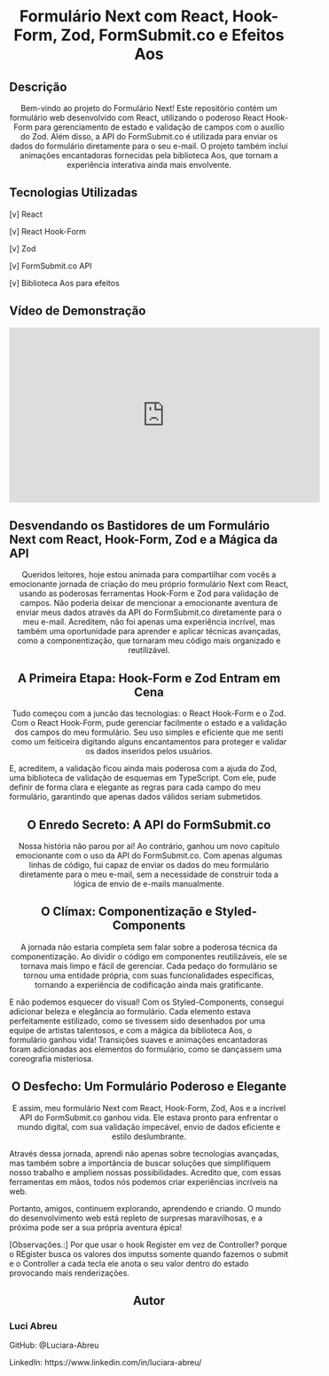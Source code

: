 <h1 align="center">Formulário Next com React, Hook-Form, Zod, FormSubmit.co e Efeitos Aos</h1>
<h2>Descrição</h2>
<p align="center"> Bem-vindo ao projeto do Formulário Next! Este repositório contém um formulário web desenvolvido com React, utilizando o poderoso React Hook-Form para gerenciamento de estado e validação de campos com o auxílio do Zod. Além disso, a API do FormSubmit.co é utilizada para enviar os dados do formulário diretamente para o seu e-mail. O projeto também inclui animações encantadoras fornecidas pela biblioteca Aos, que tornam a experiência interativa ainda mais envolvente. </p>

<h2>Tecnologias Utilizadas</h2>
<p>[v] React </p>
<p>[v] React Hook-Form</p>
<p>[v] Zod</p>
<p>[v] FormSubmit.co API</p>
<p>[v] Biblioteca Aos para efeitos</p>



## Vídeo de Demonstração

<iframe width="560" height="315" src="https://www.youtube.com/embed/t4obeiL51ZI" frameborder="0" allowfullscreen></iframe>



<h2>Desvendando os Bastidores de um Formulário Next com React, Hook-Form, Zod e a Mágica da API</h2>

<p align="center"> Queridos leitores, hoje estou animada para compartilhar com vocês a emocionante jornada de criação do meu próprio formulário Next com React, usando as poderosas ferramentas Hook-Form e Zod para validação de campos. Não poderia deixar de mencionar a emocionante aventura de enviar meus dados através da API do FormSubmit.co diretamente para o meu e-mail. Acreditem, não foi apenas uma experiência incrível, mas também uma oportunidade para aprender e aplicar técnicas avançadas, como a componentização, que tornaram meu código mais organizado e reutilizável.  </p>


<h2 align="center">A Primeira Etapa: Hook-Form e Zod Entram em Cena</h2>
<p align="center"> Tudo começou com a juncão das tecnologias: o React Hook-Form e o Zod. Com o React Hook-Form, pude gerenciar facilmente o estado e a validação dos campos do meu formulário. Seu uso simples e eficiente que me senti como um feiticeira digitando alguns encantamentos para proteger e validar os dados inseridos pelos usuários.

E, acreditem, a validação ficou ainda mais poderosa com a ajuda do Zod, uma biblioteca de validação de esquemas em TypeScript. Com ele, pude definir de forma clara e elegante as regras para cada campo do meu formulário, garantindo que apenas dados válidos seriam submetidos. </p>


<h2 align="center">O Enredo Secreto: A API do FormSubmit.co</h2>
<p align="center"> Nossa história não parou por aí! Ao contrário, ganhou um novo capítulo emocionante com o uso da API do FormSubmit.co. Com apenas algumas linhas de código, fui capaz de enviar os dados do meu formulário diretamente para o meu e-mail, sem a necessidade de construir toda a lógica de envio de e-mails manualmente.</p>

<h2 align="center">O Clímax: Componentização e Styled-Components</h2>
<p align="center"> A jornada não estaria completa sem falar sobre a poderosa técnica da componentização. Ao dividir o código em componentes reutilizáveis, ele se tornava mais limpo e fácil de gerenciar. Cada pedaço do formulário se tornou uma entidade própria, com suas funcionalidades específicas, tornando a experiência de codificação ainda mais gratificante.

E não podemos esquecer do visual! Com os Styled-Components, consegui adicionar beleza e elegância ao formulário. Cada elemento estava perfeitamente estilizado, como se tivessem sido desenhados por uma equipe de artistas talentosos, e com a mágica da biblioteca Aos, o formulário ganhou vida! Transições suaves e animações encantadoras foram adicionadas aos elementos do formulário, como se dançassem uma coreografia misteriosa. </p>


<h2 align="center">O Desfecho: Um Formulário Poderoso e Elegante</h2>
<p align="center"> E assim, meu formulário Next com React, Hook-Form, Zod, Aos e a incrível API do FormSubmit.co ganhou vida. Ele estava pronto para enfrentar o mundo digital, com sua validação impecável, envio de dados eficiente e estilo deslumbrante.

Através dessa jornada, aprendi não apenas sobre tecnologias avançadas, mas também sobre a importância de buscar soluções que simplifiquem nosso trabalho e ampliem nossas possibilidades. Acredito que, com essas ferramentas em mãos, todos nós podemos criar experiências incríveis na web.

Portanto, amigos, continuem explorando, aprendendo e criando. O mundo do desenvolvimento web está repleto de surpresas maravilhosas, e a próxima pode ser a sua própria aventura épica!  </p>




[Observações.:] Por que usar o hook Register em vez de Controller? 
porque o REgister busca os valores dos imputss somente quando fazemos o submit
e o Controller a cada tecla ele anota o seu valor dentro do estado provocando mais renderizações.

<h2 align="center">Autor</h2>
<h3>Luci Abreu</h3>
<p>GitHub: @Luciara-Abreu</p>
<p>LinkedIn: https://www.linkedin.com/in/luciara-abreu/</p>